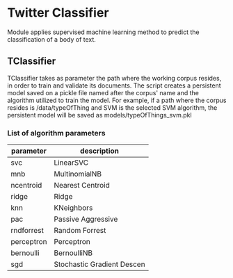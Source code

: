 # Twitter Classifier

Module applies supervised machine learning method to predict the classification of a body of text.


## TClassifier

TClassifier takes as parameter the path where the working corpus resides, in order to train and validate its documents.
The script creates a persistent model saved on a pickle file named after the corpus' name and the algorithm utilized to train
the model. For example, if a path where the corpus resides is /data/typeOfThing and SVM is the selected SVM algorithm,
the persistent model will be saved as models/typeOfThings_svm.pkl

### List of algorithm parameters
| parameter     | description   |
| ------------- | ------------- |
|svc            | LinearSVC|
|mnb            |MultinomialNB|
|ncentroid      |Nearest Centroid|
|ridge          |Ridge|
|knn            |KNeighbors|
|pac            |Passive Aggressive|
|rndforrest     |Random Forrest|
|perceptron     |Perceptron|
|bernoulli      |BernoulliNB|
|sgd            |Stochastic Gradient Descen|
